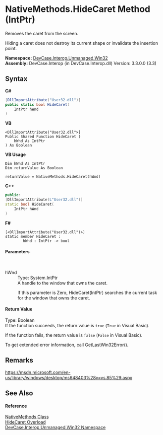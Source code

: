 # NativeMethods.HideCaret Method (IntPtr)
 

Removes the caret from the screen. 

 Hiding a caret does not destroy its current shape or invalidate the insertion point.

**Namespace:**&nbsp;<a href="N_DevCase_Interop_Unmanaged_Win32">DevCase.Interop.Unmanaged.Win32</a><br />**Assembly:**&nbsp;DevCase.Interop (in DevCase.Interop.dll) Version: 3.3.0.0 (3.3)

## Syntax

**C#**<br />
``` C#
[DllImportAttribute("User32.dll")]
public static bool HideCaret(
	IntPtr hWnd
)
```

**VB**<br />
``` VB
<DllImportAttribute("User32.dll">]
Public Shared Function HideCaret ( 
	hWnd As IntPtr
) As Boolean
```

**VB Usage**<br />
``` VB Usage
Dim hWnd As IntPtr
Dim returnValue As Boolean

returnValue = NativeMethods.HideCaret(hWnd)
```

**C++**<br />
``` C++
public:
[DllImportAttribute(L"User32.dll")]
static bool HideCaret(
	IntPtr hWnd
)
```

**F#**<br />
``` F#
[<DllImportAttribute("User32.dll")>]
static member HideCaret : 
        hWnd : IntPtr -> bool 

```


#### Parameters
&nbsp;<dl><dt>hWnd</dt><dd>Type: System.IntPtr<br />A handle to the window that owns the caret. 

 If this parameter is Zero, HideCaret(IntPtr) searches the current task for the window that owns the caret.</dd></dl>

#### Return Value
Type: Boolean<br />If the function succeeds, the return value is `true` (`True` in Visual Basic). 

 If the function fails, the return value is `false` (`False` in Visual Basic). 

 To get extended error information, call GetLastWin32Error().

## Remarks
<a href="https://msdn.microsoft.com/en-us/library/windows/desktop/ms648403%28v=vs.85%29.aspx" target="_blank">https://msdn.microsoft.com/en-us/library/windows/desktop/ms648403%28v=vs.85%29.aspx</a>

## See Also


#### Reference
<a href="T_DevCase_Interop_Unmanaged_Win32_NativeMethods">NativeMethods Class</a><br /><a href="Overload_DevCase_Interop_Unmanaged_Win32_NativeMethods_HideCaret">HideCaret Overload</a><br /><a href="N_DevCase_Interop_Unmanaged_Win32">DevCase.Interop.Unmanaged.Win32 Namespace</a><br />